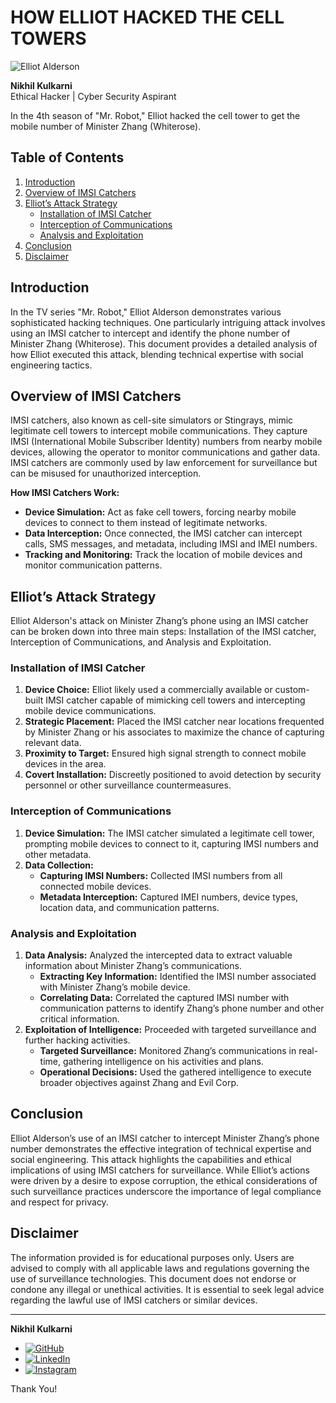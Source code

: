 # HOW ELLIOT HACKED THE CELL TOWERS

![Elliot Alderson]([https://path-to-your-image.jpg](https://www.google.com/url?sa=i&url=https%3A%2F%2Fwww.wallpaperflare.com%2Felliot-alderson-mr-robot-2-season-best-tv-series-rami-malek-wallpaper-jick&psig=AOvVaw1rRm9x_-NdsuD2IhqCWwBV&ust=1722765608390000&source=images&cd=vfe&opi=89978449&ved=0CBEQjRxqFwoTCKjG_pLI2IcDFQAAAAAdAAAAABAE))

**Nikhil Kulkarni**  
Ethical Hacker | Cyber Security Aspirant  

In the 4th season of "Mr. Robot," Elliot hacked the cell tower to get the mobile number of Minister Zhang (Whiterose).

## Table of Contents
1. [Introduction](#introduction)
2. [Overview of IMSI Catchers](#overview-of-imsi-catchers)
3. [Elliot’s Attack Strategy](#elliots-attack-strategy)
   - [Installation of IMSI Catcher](#installation-of-imsi-catcher)
   - [Interception of Communications](#interception-of-communications)
   - [Analysis and Exploitation](#analysis-and-exploitation)
4. [Conclusion](#conclusion)
5. [Disclaimer](#disclaimer)

## Introduction

In the TV series "Mr. Robot," Elliot Alderson demonstrates various sophisticated hacking techniques. One particularly intriguing attack involves using an IMSI catcher to intercept and identify the phone number of Minister Zhang (Whiterose). This document provides a detailed analysis of how Elliot executed this attack, blending technical expertise with social engineering tactics.

## Overview of IMSI Catchers

IMSI catchers, also known as cell-site simulators or Stingrays, mimic legitimate cell towers to intercept mobile communications. They capture IMSI (International Mobile Subscriber Identity) numbers from nearby mobile devices, allowing the operator to monitor communications and gather data. IMSI catchers are commonly used by law enforcement for surveillance but can be misused for unauthorized interception.

**How IMSI Catchers Work:**
- **Device Simulation:** Act as fake cell towers, forcing nearby mobile devices to connect to them instead of legitimate networks.
- **Data Interception:** Once connected, the IMSI catcher can intercept calls, SMS messages, and metadata, including IMSI and IMEI numbers.
- **Tracking and Monitoring:** Track the location of mobile devices and monitor communication patterns.

## Elliot’s Attack Strategy

Elliot Alderson's attack on Minister Zhang’s phone using an IMSI catcher can be broken down into three main steps: Installation of the IMSI catcher, Interception of Communications, and Analysis and Exploitation.

### Installation of IMSI Catcher
1. **Device Choice:** Elliot likely used a commercially available or custom-built IMSI catcher capable of mimicking cell towers and intercepting mobile device communications.
2. **Strategic Placement:** Placed the IMSI catcher near locations frequented by Minister Zhang or his associates to maximize the chance of capturing relevant data.
3. **Proximity to Target:** Ensured high signal strength to connect mobile devices in the area.
4. **Covert Installation:** Discreetly positioned to avoid detection by security personnel or other surveillance countermeasures.

### Interception of Communications
1. **Device Simulation:** The IMSI catcher simulated a legitimate cell tower, prompting mobile devices to connect to it, capturing IMSI numbers and other metadata.
2. **Data Collection:**
   - **Capturing IMSI Numbers:** Collected IMSI numbers from all connected mobile devices.
   - **Metadata Interception:** Captured IMEI numbers, device types, location data, and communication patterns.

### Analysis and Exploitation
1. **Data Analysis:** Analyzed the intercepted data to extract valuable information about Minister Zhang’s communications.
   - **Extracting Key Information:** Identified the IMSI number associated with Minister Zhang’s mobile device.
   - **Correlating Data:** Correlated the captured IMSI number with communication patterns to identify Zhang’s phone number and other critical information.
2. **Exploitation of Intelligence:** Proceeded with targeted surveillance and further hacking activities.
   - **Targeted Surveillance:** Monitored Zhang’s communications in real-time, gathering intelligence on his activities and plans.
   - **Operational Decisions:** Used the gathered intelligence to execute broader objectives against Zhang and Evil Corp.

## Conclusion

Elliot Alderson’s use of an IMSI catcher to intercept Minister Zhang’s phone number demonstrates the effective integration of technical expertise and social engineering. This attack highlights the capabilities and ethical implications of using IMSI catchers for surveillance. While Elliot’s actions were driven by a desire to expose corruption, the ethical considerations of such surveillance practices underscore the importance of legal compliance and respect for privacy.

## Disclaimer

The information provided is for educational purposes only. Users are advised to comply with all applicable laws and regulations governing the use of surveillance technologies. This document does not endorse or condone any illegal or unethical activities. It is essential to seek legal advice regarding the lawful use of IMSI catchers or similar devices.

---

**Nikhil Kulkarni**  
- [![GitHub](https://img.shields.io/badge/GitHub-100000?style=for-the-badge&logo=github&logoColor=white)](https://github.com/sftp-nik)
- [![LinkedIn](https://img.shields.io/badge/LinkedIn-0077B5?style=for-the-badge&logo=linkedin&logoColor=white)](https://www.linkedin.com/in/thenikkulkarni/)
- [![Instagram](https://img.shields.io/badge/Instagram-E4405F?style=for-the-badge&logo=instagram&logoColor=white)](https://www.instagram.com/the_nikhilkulkarni)

Thank You!
